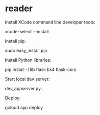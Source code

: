 # reader

Install XCode command line developer tools:

xcode-select --install


Install pip:

sudo easy_install pip


Install Python libraries:

pip install -t lib flask bs4 flask-cors


Start local dev server:

dev_appserver.py .


Deploy:

gcloud app deploy
